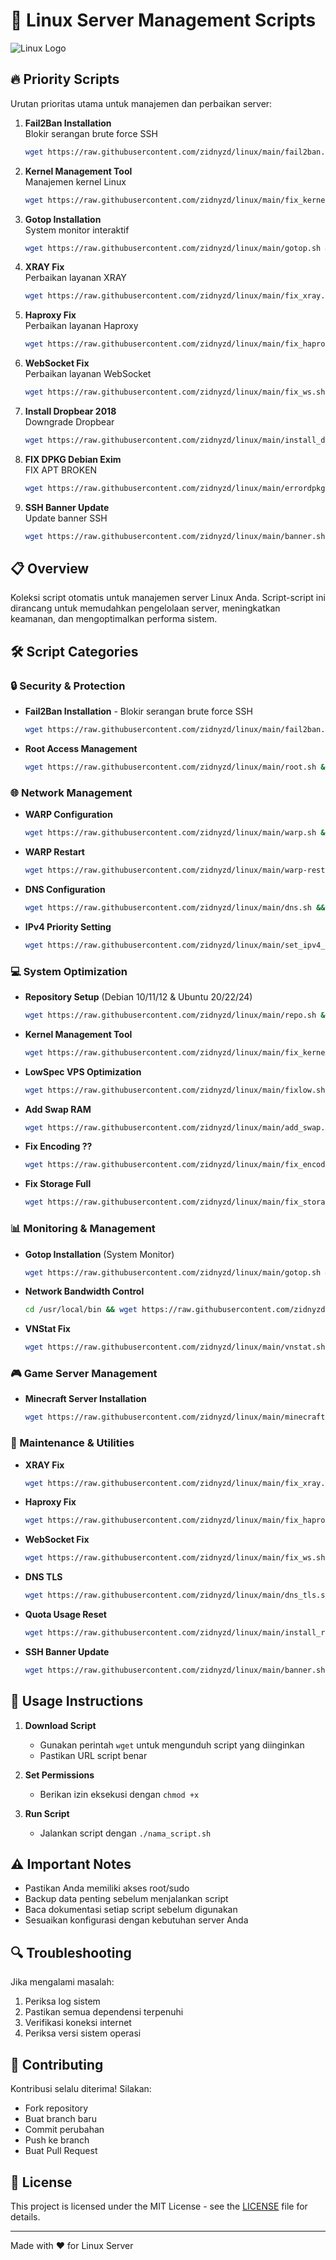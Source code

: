 # 🚀 Linux Server Management Scripts

![Linux Logo](https://raw.githubusercontent.com/torvalds/linux/master/Documentation/logo.gif)

## 🔥 Priority Scripts

Urutan prioritas utama untuk manajemen dan perbaikan server:

1. **Fail2Ban Installation**  
   Blokir serangan brute force SSH  
   ```bash
   wget https://raw.githubusercontent.com/zidnyzd/linux/main/fail2ban.sh && chmod +x fail2ban.sh && ./fail2ban.sh
   ```

2. **Kernel Management Tool**  
   Manajemen kernel Linux  
   ```bash
   wget https://raw.githubusercontent.com/zidnyzd/linux/main/fix_kernel.sh && chmod +x fix_kernel.sh && ./fix_kernel.sh
   ```

3. **Gotop Installation**  
   System monitor interaktif  
   ```bash
   wget https://raw.githubusercontent.com/zidnyzd/linux/main/gotop.sh && chmod +x gotop.sh && ./gotop.sh
   ```

4. **XRAY Fix**  
   Perbaikan layanan XRAY  
   ```bash
   wget https://raw.githubusercontent.com/zidnyzd/linux/main/fix_xray.sh && chmod +x fix_xray.sh && ./fix_xray.sh
   ```

5. **Haproxy Fix**  
   Perbaikan layanan Haproxy  
   ```bash
   wget https://raw.githubusercontent.com/zidnyzd/linux/main/fix_haproxy.sh && chmod +x fix_haproxy.sh && ./fix_haproxy.sh
   ```

6. **WebSocket Fix**  
   Perbaikan layanan WebSocket  
   ```bash
   wget https://raw.githubusercontent.com/zidnyzd/linux/main/fix_ws.sh && chmod +x fix_ws.sh && ./fix_ws.sh
   ```

7. **Install Dropbear 2018**  
   Downgrade Dropbear
   ```bash
   wget https://raw.githubusercontent.com/zidnyzd/linux/main/install_dropbear2018.sh && chmod +x install_dropbear2018.sh && ./install_dropbear2018.sh
   ```

8. **FIX DPKG Debian Exim**  
   FIX APT BROKEN 
   ```bash
   wget https://raw.githubusercontent.com/zidnyzd/linux/main/errordpkg.sh && chmod +x errordpkg.sh && ./errordpkg.sh
   ```

9. **SSH Banner Update**  
   Update banner SSH  
   ```bash
   wget https://raw.githubusercontent.com/zidnyzd/linux/main/banner.sh && chmod +x banner.sh && ./banner.sh
   ```

## 📋 Overview

Koleksi script otomatis untuk manajemen server Linux Anda. Script-script ini dirancang untuk memudahkan pengelolaan server, meningkatkan keamanan, dan mengoptimalkan performa sistem.

## 🛠️ Script Categories

### 🔒 Security & Protection
- **Fail2Ban Installation** - Blokir serangan brute force SSH
  ```bash
  wget https://raw.githubusercontent.com/zidnyzd/linux/main/fail2ban.sh && chmod +x fail2ban.sh && ./fail2ban.sh
  ```

- **Root Access Management**
  ```bash
  wget https://raw.githubusercontent.com/zidnyzd/linux/main/root.sh && chmod +x root.sh && ./root.sh
  ```

### 🌐 Network Management
- **WARP Configuration**
  ```bash
  wget https://raw.githubusercontent.com/zidnyzd/linux/main/warp.sh && chmod +x warp.sh && ./warp.sh
  ```

- **WARP Restart**
  ```bash
  wget https://raw.githubusercontent.com/zidnyzd/linux/main/warp-restart.sh && chmod +x warp-restart.sh && ./warp-restart.sh
  ```

- **DNS Configuration**
  ```bash
  wget https://raw.githubusercontent.com/zidnyzd/linux/main/dns.sh && chmod +x dns.sh && ./dns.sh
  ```

- **IPv4 Priority Setting**
  ```bash
  wget https://raw.githubusercontent.com/zidnyzd/linux/main/set_ipv4_priority.sh && chmod +x set_ipv4_priority.sh && ./set_ipv4_priority.sh
  ```

### 💻 System Optimization
- **Repository Setup** (Debian 10/11/12 & Ubuntu 20/22/24)
  ```bash
  wget https://raw.githubusercontent.com/zidnyzd/linux/main/repo.sh && chmod +x repo.sh && ./repo.sh
  ```

- **Kernel Management Tool**
  ```bash
  wget https://raw.githubusercontent.com/zidnyzd/linux/main/fix_kernel.sh && chmod +x fix_kernel.sh && ./fix_kernel.sh
  ```

- **LowSpec VPS Optimization**
  ```bash
  wget https://raw.githubusercontent.com/zidnyzd/linux/main/fixlow.sh && chmod +x fixlow.sh && ./fixlow.sh
  ```

- **Add Swap RAM**
  ```bash
  wget https://raw.githubusercontent.com/zidnyzd/linux/main/add_swap.sh && chmod +x add_swap.sh && ./add_swap.sh
  ```

- **Fix Encoding ??**
  ```bash
  wget https://raw.githubusercontent.com/zidnyzd/linux/main/fix_encoding.sh && chmod +x fix_encoding.sh && ./fix_encoding.sh
  ```

- **Fix Storage Full**
  ```bash
  wget https://raw.githubusercontent.com/zidnyzd/linux/main/fix_storage.sh && chmod +x fix_storage.sh && ./fix_storage.sh
  ```

### 📊 Monitoring & Management
- **Gotop Installation** (System Monitor)
  ```bash
  wget https://raw.githubusercontent.com/zidnyzd/linux/main/gotop.sh && chmod +x gotop.sh && ./gotop.sh
  ```

- **Network Bandwidth Control**
  ```bash
  cd /usr/local/bin && wget https://raw.githubusercontent.com/zidnyzd/linux/main/network_limit.sh && sudo chmod +x /usr/local/bin/network_limit.sh && sudo /usr/local/bin/network_limit.sh
  ```

- **VNStat Fix**
  ```bash
  wget https://raw.githubusercontent.com/zidnyzd/linux/main/vnstat.sh && chmod +x vnstat.sh && ./vnstat.sh
  ```

### 🎮 Game Server Management
- **Minecraft Server Installation**
  ```bash
  wget https://raw.githubusercontent.com/zidnyzd/linux/main/minecraft.sh && chmod +x minecraft.sh && ./minecraft.sh
  ```

### 🔧 Maintenance & Utilities
- **XRAY Fix**
  ```bash
  wget https://raw.githubusercontent.com/zidnyzd/linux/main/fix_xray.sh && chmod +x fix_xray.sh && ./fix_xray.sh
  ```

- **Haproxy Fix**
  ```bash
  wget https://raw.githubusercontent.com/zidnyzd/linux/main/fix_haproxy.sh && chmod +x fix_haproxy.sh && ./fix_haproxy.sh
  ```

- **WebSocket Fix**
  ```bash
  wget https://raw.githubusercontent.com/zidnyzd/linux/main/fix_ws.sh && chmod +x fix_ws.sh && ./fix_ws.sh
  ```

- **DNS TLS**
  ```bash
  wget https://raw.githubusercontent.com/zidnyzd/linux/main/dns_tls.sh && chmod +x dns_tls.sh && ./dns_tls.sh
  ```

- **Quota Usage Reset**
  ```bash
  wget https://raw.githubusercontent.com/zidnyzd/linux/main/install_reset_usage.sh && chmod +x install_reset_usage.sh && ./install_reset_usage.sh
  ```

- **SSH Banner Update**
  ```bash
  wget https://raw.githubusercontent.com/zidnyzd/linux/main/banner.sh && chmod +x banner.sh && ./banner.sh
  ```

## 📝 Usage Instructions

1. **Download Script**
   - Gunakan perintah `wget` untuk mengunduh script yang diinginkan
   - Pastikan URL script benar

2. **Set Permissions**
   - Berikan izin eksekusi dengan `chmod +x`

3. **Run Script**
   - Jalankan script dengan `./nama_script.sh`

## ⚠️ Important Notes

- Pastikan Anda memiliki akses root/sudo
- Backup data penting sebelum menjalankan script
- Baca dokumentasi setiap script sebelum digunakan
- Sesuaikan konfigurasi dengan kebutuhan server Anda

## 🔍 Troubleshooting

Jika mengalami masalah:
1. Periksa log sistem
2. Pastikan semua dependensi terpenuhi
3. Verifikasi koneksi internet
4. Periksa versi sistem operasi

## 🤝 Contributing

Kontribusi selalu diterima! Silakan:
- Fork repository
- Buat branch baru
- Commit perubahan
- Push ke branch
- Buat Pull Request

## 📜 License

This project is licensed under the MIT License - see the [LICENSE](LICENSE) file for details.

---
Made with ❤️ for Linux Server